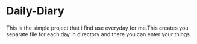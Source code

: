 # Daily-Diary
This is the simple project that i find use everyday for me.This creates you separate file for each day in directory and there you can enter your things. 

